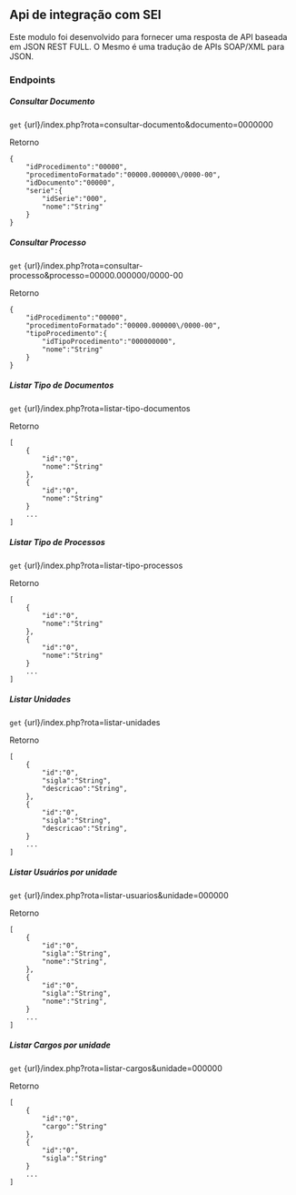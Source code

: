 ## Api de integração com SEI

Este modulo foi desenvolvido para fornecer uma resposta de API baseada em JSON REST FULL. O Mesmo é uma tradução de APIs SOAP/XML para JSON.

### Endpoints

##### Consultar Documento  
`get` {url}/index.php?rota=consultar-documento&documento=0000000

Retorno
```
{
    "idProcedimento":"00000",
    "procedimentoFormatado":"00000.000000\/0000-00",
    "idDocumento":"00000",
    "serie":{
        "idSerie":"000",
        "nome":"String"
    }
}
```
##### Consultar Processo  
`get` {url}/index.php?rota=consultar-processo&processo=00000.000000/0000-00

Retorno
```
{
    "idProcedimento":"00000",
    "procedimentoFormatado":"00000.000000\/0000-00",
    "tipoProcedimento":{
        "idTipoProcedimento":"000000000",
        "nome":"String"
    }
}
```
##### Listar Tipo de Documentos  
`get` {url}/index.php?rota=listar-tipo-documentos

Retorno
```
[
    {
        "id":"0",
        "nome":"String"
    },
    {
        "id":"0",
        "nome":"String"
    }
    ...
]
```
##### Listar Tipo de Processos  
`get` {url}/index.php?rota=listar-tipo-processos

Retorno
```
[
    {
        "id":"0",
        "nome":"String"
    },
    {
        "id":"0",
        "nome":"String"
    }
    ...
]
```
##### Listar Unidades  
`get` {url}/index.php?rota=listar-unidades

Retorno
```
[
    {
        "id":"0",
        "sigla":"String",
        "descricao":"String",
    },
    {
        "id":"0",
        "sigla":"String",
        "descricao":"String",
    }
    ...
]
```
##### Listar Usuários por unidade  
`get` {url}/index.php?rota=listar-usuarios&unidade=000000

Retorno
```
[
    {
        "id":"0",
        "sigla":"String",
        "nome":"String",
    },
    {
        "id":"0",
        "sigla":"String",
        "nome":"String",
    }
    ...
]
```

##### Listar Cargos por unidade  
`get` {url}/index.php?rota=listar-cargos&unidade=000000

Retorno
```
[
    {
        "id":"0",
        "cargo":"String"
    },
    {
        "id":"0",
        "sigla":"String"
    }
    ...
]
```
